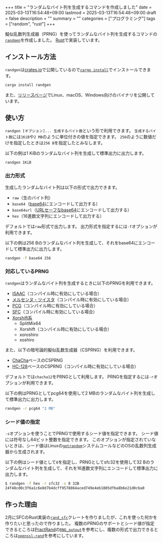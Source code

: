 +++
title = "ランダムなバイト列を生成するコマンドを作成しました"
date = 2025-03-13T16:54:48+09:00
lastmod = 2025-03-13T16:54:48+09:00
draft = false
description = ""
summary = ""
categories = ["プログラミング"]
tags = ["random", "rust"]
+++

擬似乱数列生成器（PRNG）を使ってランダムなバイト列を生成するコマンドの[`randgen`](https://github.com/sorairolake/randgen)を作成しました。
[Rust](https://www.rust-lang.org/)で実装しています。

## インストール方法

`randgen`は[crates.io](https://crates.io/crates/randgen)で公開しているので[`cargo install`](https://doc.rust-lang.org/cargo/commands/cargo-install.html)でインストールできます。

```sh
cargo install randgen
```

また、[リリースページ](https://github.com/sorairolake/randgen/releases)でLinux、macOS、Windows向けのバイナリを公開しています。

## 使い方

`randgen [オプション]... 生成するバイト数`という形で利用できます。
`生成するバイト数`には`1KiB`や`2 MB`のように単位付きの値を指定できます。
`256`のように数値だけを指定したときは`256 B`を指定したとみなします。

以下の例は1 KiBのランダムなバイト列を生成して標準出力に出力します。

```sh
randgen 1KiB
```

### 出力形式

生成したランダムなバイト列は以下の形式で出力できます。

- `raw`（生のバイト列）
- `base64`（[base64](https://datatracker.ietf.org/doc/html/rfc4648#section-4)にエンコードして出力する）
- `base64url`（[URLセーフなbase64](https://datatracker.ietf.org/doc/html/rfc4648#section-5)にエンコードして出力する）
- `hex`（16進数文字列にエンコードして出力する）

デフォルトでは`raw`形式で出力します。
出力形式を指定するには`-f`オプションが利用できます。

以下の例は256 Bのランダムなバイト列を生成して、それをbase64にエンコードして標準出力に出力します。

```sh
randgen -f base64 256
```

### 対応しているPRNG

`randgen`はランダムなバイト列を生成するときに以下のPRNGを利用できます。

- [ISAAC](https://www.burtleburtle.net/bob/rand/isaacafa.html)（コンパイル時に有効にしている場合）
- [メルセンヌ・ツイスタ](https://www.math.sci.hiroshima-u.ac.jp/m-mat/MT/mt.html)（コンパイル時に有効にしている場合）
- [PCG](https://www.pcg-random.org/)（コンパイル時に有効にしている場合）
- [SFC](https://pracrand.sourceforge.net/RNG_engines.txt)（コンパイル時に有効にしている場合）
- [Xorshift系](https://prng.di.unimi.it/)
  - SplitMix64
  - Xorshift（コンパイル時に有効にしている場合）
  - xoroshiro
  - xoshiro

また、以下の暗号論的擬似乱数生成器（CSPRNG）を利用できます。

- [ChaCha](https://cr.yp.to/chacha.html)ベースのCSPRNG
- [HC-128](https://en.wikipedia.org/wiki/HC-128)ベースのCSPRNG（コンパイル時に有効にしている場合）

デフォルトでは`chacha12`をPRNGとして利用します。
PRNGを指定するには`-r`オプションが利用できます。

以下の例はPRNGとしてpcg64を使用して2 MBのランダムなバイト列を生成して標準出力に出力します。

```sh
randgen -r pcg64 "2 MB"
```

### シード値の指定

`-s`オプションを使うことでPRNGで使用するシード値を指定できます。
シード値には符号なし64ビット整数を指定できます。
このオプションが指定されていないときは、シード値はLinuxの[`getrandom`](https://man7.org/linux/man-pages/man2/getrandom.2.html)システムコールなどのOSの乱数列生成器から生成されます。

以下の例はシード値として`8`を指定し、PRNGとしてsfc32を使用して32 Bのランダムなバイト列を生成して、それを16進数文字列にエンコードして標準出力に出力します。

```sh
$ randgen -f hex -r sfc32 -s 8 32B
24f48cd0c3f6a1c6e8d7b4dcff9578864aced749e4eb1805dfba8b6e21d0cba0
```

## 作った理由

2月にSFCのRust実装の[`rand_sfc`](https://crates.io/crates/rand_sfc)クレートを作りましたが、これを使った何かを作りたいと思ったので作りました。
複数のPRNGのサポートとシード値が指定できるところは[PractRand](https://pracrand.sourceforge.net/)の[`RNG_output`](https://pracrand.sourceforge.net/tools.txt)を参考にし、複数の形式で出力できるところは[`openssl-rand`](https://docs.openssl.org/master/man1/openssl-rand/)を参考にしています。
